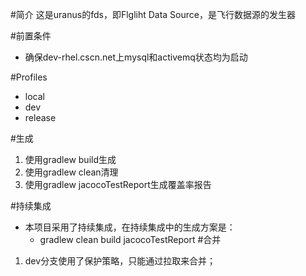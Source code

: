 ﻿#简介
这是uranus的fds，即Flgliht Data Source，是飞行数据源的发生器

#前置条件
- 确保dev-rhel.cscn.net上mysql和activemq状态均为启动

#Profiles
- local
- dev
- release

#生成
1. 使用gradlew build生成
2. 使用gradlew clean清理
3. 使用gradlew jacocoTestReport生成覆盖率报告 

#持续集成
 - 本项目采用了持续集成，在持续集成中的生成方案是：
   - gradlew clean build jacocoTestReport
#合并
1. dev分支使用了保护策略，只能通过拉取来合并；
   

